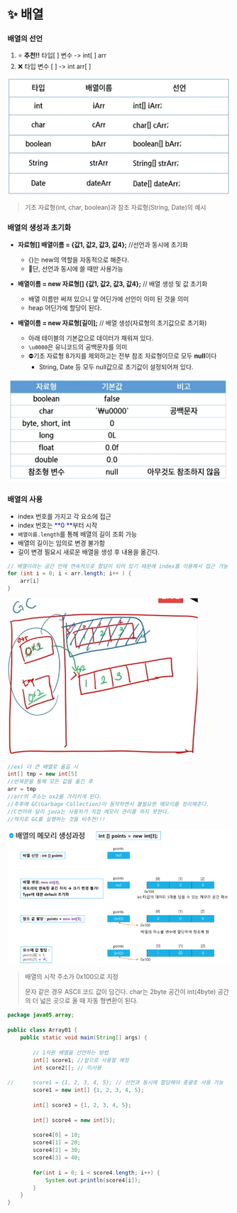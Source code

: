 # ✨ 배열

### 배열의 선언

1. ⭐ **추천!!** 타입[ ] 변수 -> int[ ] arr
2.  ❌ 타입 변수 [ ] -> int arr[ ]

![image-20221216225046643](assets/image-20221216225046643.png)

> 기초 자료형(int, char, boolean)과 참조 자료형(String, Date)의 예시



### 배열의 생성과 초기화

- **자료형[] 배열이름 = {값1, 값2, 값3, 값4};**          //선언과 동시에 초기화
  - {}는 new의 역할을 자동적으로 해준다.
  - 📌단, 선언과 동시에 쓸 때만 사용가능

- **배열이름 = new 자료형[] {값1, 값2, 값3, 값4};** // 배열 생성 및 값 초기화
  - 배열 이름만 써져 있으니 앞 어딘가에 선언이 이미 된 것을 의미
  - heap 어딘가에 할당이 된다.

- **배열이름 = new 자료형[길이];**                           // 배열 생성(자료형의 초기값으로 초기화)
  - 아래 테이블의 기본값으로 데이터가 채워져 있다.
  - `\u0000`은 유니코드의 공백문자를 의미
  - ⛔기초 자료형 8가지를 제외하고는 전부 참조 자료형이므로 모두 **null**이다
    - String, Date 등 모두 null값으로 초기값이 설정되어져 있다.

![image-20221216225333559](assets/image-20221216225333559.png)



### 배열의 사용

- index 번호를 가지고 각 요소에 접근
- index 번호는 <span style="color:blue">**0 **</span>부터 시작
- `배열이름.length`를 통해 배열의 길이 조회 가능
- 배열의 길이는 임의로 변경 불가함
- 길이 변경 필요시 새로운 배열을 생성 후 내용을 옮긴다.

```java
// 배열이라는 공간 안에 연속적으로 할당이 되어 있기 때문에 index를 이용해서 접근 가능
for (int i = 0; i < arr.length; i++ ) {
    arr[i]
}
```

<img src="assets/image-20221216231028715.png" alt="image-20221216231028715" style="zoom:67%;" />

```java
//ex) 더 큰 배열로 옮길 시
int[] tmp = new int[5]
//반복문을 통해 모든 값을 옮긴 후
arr = tmp
//arr의 주소는 ox2를 가리키게 된다.
//추후에 GC(Garbage Collection)이 동작하면서 불필요한 메모리를 정리해준다.
//C언어와 달리 java는 사용자가 직접 메모리 관리를 하지 못한다.
//억지로 GC를 실행하는 것을 비추천!!!
```

![image-20221216231430757](assets/image-20221216231430757.png)

> 배열의 시작 주소가 0x100으로 지정
>
> 문자 같은 경우 ASCII 코드 값이 담긴다. char는 2byte 공간이 int(4byte) 공간의 더 넓은 곳으로 올 때 자동 형변환이 된다.

```java
package java05.array;

public class Array01 {
	public static void main(String[] args) {
		
		// 1차원 배열을 선언하는 방법
		int[] score1; //앞으로 사용할 예정
		int score2[]; // 미사용
		
//		score1 = {1, 2, 3, 4, 5}; // 선언과 동시에 할당해야 중괄호 사용 가능
		score1 = new int[] {1, 2, 3, 4, 5};
		
		int[] score3 = {1, 2, 3, 4, 5};
		
		int[] score4 = new int[5];
		
		score4[0] = 10;
		score4[1] = 20;
		score4[2] = 30;
		score4[3] = 40;
		
		for(int i = 0; i < score4.length; i++) {
			System.out.println(score4[i]);
		}
	}
}
```

